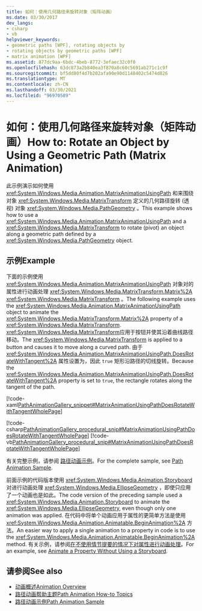 ```yaml
---
title: 如何：使用几何路径来旋转对象（矩阵动画）
ms.date: 03/30/2017
dev_langs:
- csharp
- vb
helpviewer_keywords:
- geometric paths [WPF], rotating objects by
- rotating objects by geometric paths [WPF]
- matrix animation [WPF]
ms.assetid: 877dc9aa-6bdc-4beb-8772-3efaec32c0f0
ms.openlocfilehash: 63dc873a2b840ea3f870a8c60c5691ab271c1c9f
ms.sourcegitcommit: bf5dd80f4d7b202afa90e90d1148402c5474d826
ms.translationtype: MT
ms.contentlocale: zh-CN
ms.lasthandoff: 03/30/2021
ms.locfileid: "96970589"
---
```

# <a name="how-to-rotate-an-object-by-using-a-geometric-path-matrix-animation"></a><span data-ttu-id="710f7-102">如何：使用几何路径来旋转对象（矩阵动画）</span><span class="sxs-lookup"><span data-stu-id="710f7-102">How to: Rotate an Object by Using a Geometric Path (Matrix Animation)</span></span>
<span data-ttu-id="710f7-103">此示例演示如何使用 <xref:System.Windows.Media.Animation.MatrixAnimationUsingPath> 和来围绕对象 <xref:System.Windows.Media.MatrixTransform> 定义的几何路径旋转 (透视) 对象 <xref:System.Windows.Media.PathGeometry> 。</span><span class="sxs-lookup"><span data-stu-id="710f7-103">This example shows how to use a <xref:System.Windows.Media.Animation.MatrixAnimationUsingPath> and a <xref:System.Windows.Media.MatrixTransform> to rotate (pivot) an object along a geometric path defined by a <xref:System.Windows.Media.PathGeometry> object.</span></span>  
  
## <a name="example"></a><span data-ttu-id="710f7-104">示例</span><span class="sxs-lookup"><span data-stu-id="710f7-104">Example</span></span>  
 <span data-ttu-id="710f7-105">下面的示例使用 <xref:System.Windows.Media.Animation.MatrixAnimationUsingPath> 对象对的属性进行动画处理 <xref:System.Windows.Media.MatrixTransform.Matrix%2A> <xref:System.Windows.Media.MatrixTransform> 。</span><span class="sxs-lookup"><span data-stu-id="710f7-105">The following example uses the <xref:System.Windows.Media.Animation.MatrixAnimationUsingPath> object to animate the <xref:System.Windows.Media.MatrixTransform.Matrix%2A> property of a <xref:System.Windows.Media.MatrixTransform>.</span></span> <span data-ttu-id="710f7-106"><xref:System.Windows.Media.MatrixTransform>应用于按钮并使其沿着曲线路径移动。</span><span class="sxs-lookup"><span data-stu-id="710f7-106">The <xref:System.Windows.Media.MatrixTransform> is applied to a button and causes it to move along a curved path.</span></span> <span data-ttu-id="710f7-107">由于 <xref:System.Windows.Media.Animation.MatrixAnimationUsingPath.DoesRotateWithTangent%2A> 属性设置为，因此 `true` 矩形沿路径的切线旋转。</span><span class="sxs-lookup"><span data-stu-id="710f7-107">Because the <xref:System.Windows.Media.Animation.MatrixAnimationUsingPath.DoesRotateWithTangent%2A> property is set to `true`, the rectangle rotates along the tangent of the path.</span></span>  
  
 [!code-xaml[PathAnimationGallery_snippet#MatrixAnimationUsingPathDoesRotateWithTangentWholePage](~/samples/snippets/csharp/VS_Snippets_Wpf/PathAnimationGallery_snippet/CS/matrixanimationusingpathdoesrotatewithtangentexample.xaml#matrixanimationusingpathdoesrotatewithtangentwholepage)]  
  
 [!code-csharp[PathAnimationGallery_procedural_snip#MatrixAnimationUsingPathDoesRotateWithTangentWholePage](~/samples/snippets/csharp/VS_Snippets_Wpf/PathAnimationGallery_procedural_snip/CSharp/MatrixAnimationUsingPathDoesRotateWithTangentExample.cs#matrixanimationusingpathdoesrotatewithtangentwholepage)]
 [!code-vb[PathAnimationGallery_procedural_snip#MatrixAnimationUsingPathDoesRotateWithTangentWholePage](~/samples/snippets/visualbasic/VS_Snippets_Wpf/PathAnimationGallery_procedural_snip/VisualBasic/MatrixAnimationUsingPathDoesRotateWithTangentExample.vb#matrixanimationusingpathdoesrotatewithtangentwholepage)]  
  
 <span data-ttu-id="710f7-108">有关完整示例，请参阅 [路径动画示例](https://github.com/Microsoft/WPF-Samples/tree/master/Animation/PathAnimations)。</span><span class="sxs-lookup"><span data-stu-id="710f7-108">For the complete sample, see [Path Animation Sample](https://github.com/Microsoft/WPF-Samples/tree/master/Animation/PathAnimations).</span></span>  
  
 <span data-ttu-id="710f7-109">前面示例的代码版本使用 <xref:System.Windows.Media.Animation.Storyboard> 对进行动画处理 <xref:System.Windows.Media.EllipseGeometry> ，即使只应用了一个动画也是如此。</span><span class="sxs-lookup"><span data-stu-id="710f7-109">The code version of the preceding sample used a <xref:System.Windows.Media.Animation.Storyboard> to animate the <xref:System.Windows.Media.EllipseGeometry>, even though only one animation was applied.</span></span> <span data-ttu-id="710f7-110">在代码中将单个动画应用于属性的更简单方法是使用 <xref:System.Windows.Media.Animation.Animatable.BeginAnimation%2A> 方法。</span><span class="sxs-lookup"><span data-stu-id="710f7-110">An easier way to apply a single animation to a property in code is to use the <xref:System.Windows.Media.Animation.Animatable.BeginAnimation%2A> method.</span></span> <span data-ttu-id="710f7-111">有关示例，请参阅[在不使用情节提要的情况下对属性进行动画处理](how-to-animate-a-property-without-using-a-storyboard.md)。</span><span class="sxs-lookup"><span data-stu-id="710f7-111">For an example, see [Animate a Property Without Using a Storyboard](how-to-animate-a-property-without-using-a-storyboard.md).</span></span>  
  
## <a name="see-also"></a><span data-ttu-id="710f7-112">请参阅</span><span class="sxs-lookup"><span data-stu-id="710f7-112">See also</span></span>

- [<span data-ttu-id="710f7-113">动画概述</span><span class="sxs-lookup"><span data-stu-id="710f7-113">Animation Overview</span></span>](animation-overview.md)
- [<span data-ttu-id="710f7-114">路径动画帮助主题</span><span class="sxs-lookup"><span data-stu-id="710f7-114">Path Animation How-to Topics</span></span>](path-animation-how-to-topics.md)
- [<span data-ttu-id="710f7-115">路径动画示例</span><span class="sxs-lookup"><span data-stu-id="710f7-115">Path Animation Sample</span></span>](https://github.com/Microsoft/WPF-Samples/tree/master/Animation/PathAnimations)
